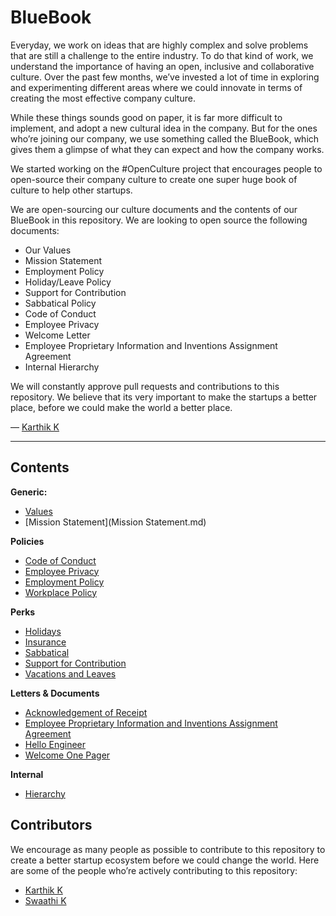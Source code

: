 # BlueBook

Everyday, we work on ideas that are highly complex and solve problems that are still a challenge to the entire industry. To do that kind of work, we understand the importance of having an open, inclusive and collaborative culture. Over the past few months, we’ve invested a lot of time in exploring and experimenting different areas where we could innovate in terms of creating the most effective company culture. 

While these things sounds good on paper, it is far more difficult to implement, and adopt a new cultural idea in the company. But for the ones who’re joining our company, we use something called the BlueBook, which gives them a glimpse of what they can expect and how the company works. 

We started working on the #OpenCulture project that encourages people to open-source their company culture to create one super huge book of culture to help other startups.

We are open-sourcing our culture documents and the contents of our BlueBook in this repository. We are looking to open source the following documents:

- Our Values
- Mission Statement
- Employment Policy
- Holiday/Leave Policy
- Support for Contribution
- Sabbatical Policy
- Code of Conduct
- Employee Privacy
- Welcome Letter
- Employee Proprietary Information and Inventions Assignment Agreement
- Internal Hierarchy

We will constantly approve pull requests and contributions to this repository. We believe that its very important to make the startups a better place, before we could make the world a better place.

— [Karthik K](https://twitter.com/imkarthikk)

***

## Contents

**Generic:**

- [Values](Values.md)
- [Mission Statement](Mission Statement.md)

**Policies**

- [Code of Conduct](https://github.com/skcript/BlueBook/blob/master/Policies/Code%20of%20Conduct.md)
- [Employee Privacy](https://github.com/skcript/BlueBook/blob/master/Policies/Employee%20Privacy.md)
- [Employment Policy](https://github.com/skcript/BlueBook/blob/master/Policies/Employment%20Policy.md)
- [Workplace Policy](https://github.com/skcript/BlueBook/blob/master/Policies/Workplace%20Policy.md)

**Perks**

- [Holidays](https://github.com/skcript/BlueBook/blob/master/Perks/Holidays.md)
- [Insurance](https://github.com/skcript/BlueBook/blob/master/Perks/Insurance.md)
- [Sabbatical](https://github.com/skcript/BlueBook/blob/master/Perks/Sabbatical.md)
- [Support for Contribution](https://github.com/skcript/BlueBook/blob/master/Perks/Support%20for%20Contribution.md)
- [Vacations and Leaves](https://github.com/skcript/BlueBook/blob/master/Perks/Vacations%20and%20Leaves.md)

**Letters & Documents**

- [Acknowledgement of Receipt](https://github.com/skcript/BlueBook/blob/master/Letters%20%26%20Documents/Acknowledgment%20of%20Receipt.md)
- [Employee Proprietary Information and Inventions Assignment Agreement](https://github.com/skcript/BlueBook/blob/master/Letters%20%26%20Documents/EPIIAA.md)
- [Hello Engineer](https://github.com/skcript/BlueBook/blob/master/Letters%20%26%20Documents/Hello%20Engineer.md)
- [Welcome One Pager](https://github.com/skcript/BlueBook/blob/master/Letters%20%26%20Documents/Welcome%20One%20Pager.md)

**Internal**

- [Hierarchy](https://github.com/skcript/BlueBook/blob/master/Internal/Hierarchy.md)

## Contributors

We encourage as many people as possible to contribute to this repository to create a better startup ecosystem before we could change the world. Here are some of the people who’re actively contributing to this repository:

- [Karthik K](https://github.com/imkarthikk)
- [Swaathi K](https://github.com/swaathi)
